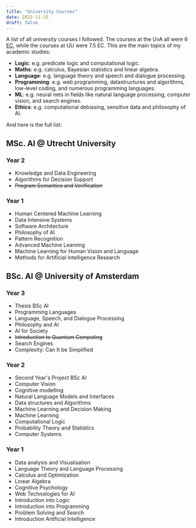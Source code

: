 ```yaml
---
title: "University Courses"
date: 2022-11-15
draft: false
---
```


A list of all university courses I followed. The courses at the UvA all were 6
[EC](https://en.wikipedia.org/wiki/European_Credit_Transfer_and_Accumulation_System),
while the courses at UU were 7.5 EC. This are the main topics of my academic
studies:
- **Logic**: e.g. predicate logic and computational logic.
- **Maths**: e.g. calculus, Bayesian statistics and linear algebra.
- **Language**: e.g. language theory and speech and dialogue processing.
- **Programming**: e.g. web programming, datastructures and algorithms,
  low-level coding, and numerous programming languages.
- **ML**: e.g. neural nets in fields like natural language processing, computer
  vision, and search engines.
- **Ethics**: e.g. computational debiasing, sensitive data and philosophy of
  AI.

And here is the full list:

## MSc. AI @ Utrecht University

### Year 2
- Knowledge and Data Engineering
- Algorithms for Decision Support
- ~~Program Semantics and Verification~~

### Year 1
- Human Centered Machine Learning
- Data Intensive Systems
- Software Architecture
- Philosophy of AI
- Pattern Recognition
- Advanced Machine Learning
- Machine Learning for Human Vision and Language
- Methods for Artificial Intelligence Research

## BSc. AI @ University of Amsterdam

### Year 3
- Thesis BSc AI
- Programming Languages
- Language, Speech, and Dialogue Processing
- Philosophy and AI
- AI for Society
- ~~Introduction to Quantum Computing~~
- Search Engines
- Complexity: Can It be Simplified

### Year 2
- Second Year's Project BSc AI
- Computer Vision
- Cognitive modelling
- Natural Language Models and Interfaces
- Data structures and Algorithms
- Machine Learning and Decision Making
- Machine Learning
- Computational Logic
- Probability Theory and Statistics
- Computer Systems

### Year 1
- Data analysis and Visualisation
- Language Theory and Language Processing
- Calculus and Optimization
- Linear Algebra
- Cognitive Psychology
- Web Technologies for AI
- Introduction into Logic
- Introduction into Programming
- Problem Solving and Search
- Introduction Artificial Intelligence
